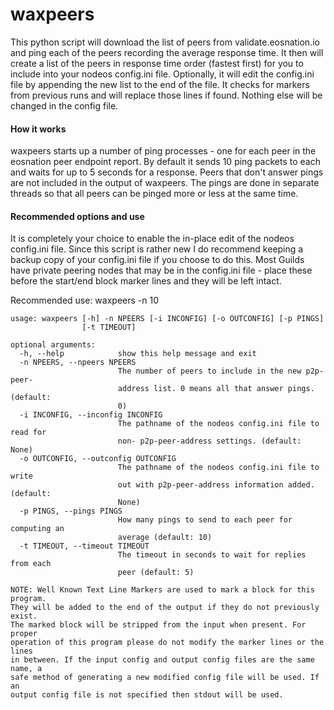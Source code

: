 # waxpeers
This python script will download the list of peers from validate.eosnation.io and ping each of the peers recording the average
response time.  It then will create a list of the peers in response time order (fastest first) for you to include into your
nodeos config.ini file.  Optionally, it will edit the config.ini file by appending the new list to the end of the file.
It checks for markers from previous runs and will replace those lines if found.  Nothing else will be changed in the config file.
#### How it works
waxpeers starts up a number of ping processes - one for each peer in the eosnation peer endpoint report.  By default it sends 10 ping
packets to each and waits for up to 5 seconds for a response.  Peers that don't answer pings are not included in the output of waxpeers.
The pings are done in separate threads so that all peers can be pinged more or less at the same time.
#### Recommended options and use
It is completely your choice to enable the in-place edit of the nodeos config.ini file.  Since this script is rather new I
do recommend keeping a backup copy of your config.ini file if you choose to do this.
Most Guilds have private peering nodes that may be in the config.ini file - place these before the start/end block marker lines
and they will be left intact.

Recommended use:  waxpeers -n 10

```
usage: waxpeers [-h] -n NPEERS [-i INCONFIG] [-o OUTCONFIG] [-p PINGS]
                [-t TIMEOUT]

optional arguments:
  -h, --help            show this help message and exit
  -n NPEERS, --npeers NPEERS
                        The number of peers to include in the new p2p-peer-
                        address list. 0 means all that answer pings. (default:
                        0)
  -i INCONFIG, --inconfig INCONFIG
                        The pathname of the nodeos config.ini file to read for
                        non- p2p-peer-address settings. (default: None)
  -o OUTCONFIG, --outconfig OUTCONFIG
                        The pathname of the nodeos config.ini file to write
                        out with p2p-peer-address information added. (default:
                        None)
  -p PINGS, --pings PINGS
                        How many pings to send to each peer for computing an
                        average (default: 10)
  -t TIMEOUT, --timeout TIMEOUT
                        The timeout in seconds to wait for replies from each
                        peer (default: 5)

NOTE: Well Known Text Line Markers are used to mark a block for this program.
They will be added to the end of the output if they do not previously exist.
The marked block will be stripped from the input when present. For proper
operation of this program please do not modify the marker lines or the lines
in between. If the input config and output config files are the same name, a
safe method of generating a new modified config file will be used. If an
output config file is not specified then stdout will be used.
```
